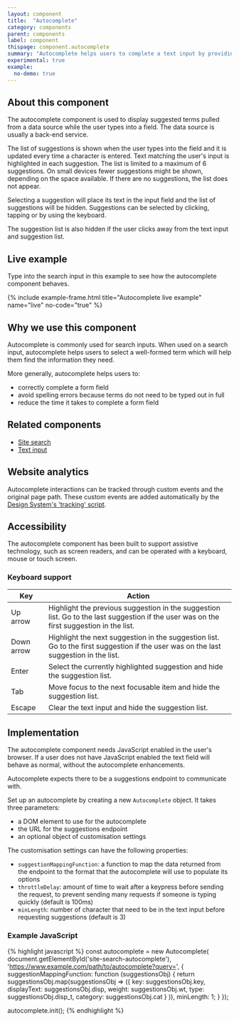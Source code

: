 ```yaml
---
layout: component
title:  "Autocomplete"
category: components
parent: components
label: component
thispage: component.autocomplete
summary: "Autocomplete helps users to complete a text input by providing suggestions as they type."
experimental: true
example:
  no-demo: true
---
```


## About this component

The autocomplete component is used to display suggested terms pulled from a data source while the user types into a field. The data source is usually a back-end service.

The list of suggestions is shown when the user types into the field and it is updated every time a character is entered. Text matching the user's input is highlighted in each suggestion. The list is limited to a maximum of 6 suggestions. On small devices fewer suggestions might be shown, depending on the space available. If there are no suggestions, the list does not appear.

Selecting a suggestion will place its text in the input field and the list of suggestions will be hidden. Suggestions can be selected by clicking, tapping or by using the keyboard.

The suggestion list is also hidden if the user clicks away from the text input and suggestion list.

## Live example

Type into the search input in this example to see how the autocomplete component behaves.

{% include example-frame.html title="Autocomplete live example" name="live" no-code="true" %}

## Why we use this component

Autocomplete is commonly used for search inputs. When used on a search input, autocomplete helps users to select a well-formed term which will help them find the information they need.

More generally, autocomplete helps users to:

* correctly complete a form field
* avoid spelling errors because terms do not need to be typed out in full
* reduce the time it takes to complete a form field

## Related components

* [Site search](/components/site-search/)
* [Text input](/components/text-input/)

## Website analytics

Autocomplete interactions can be tracked through custom events and the original page path. These custom events are added automatically by the [Design System's 'tracking' script](/get-started/tracking/#autocomplete).

## Accessibility

The autocomplete component has been built to support assistive technology, such as screen readers, and can be operated with a keyboard, mouse or touch screen.

### Keyboard support

<table class="ds_table">
    <thead>
        <tr>
            <th>Key</th>
            <th>Action</th>
        </tr>
    </thead>
    <tbody>
        <tr>
            <td>Up arrow</td>
            <td>Highlight the previous suggestion in the suggestion list. Go to the last suggestion if the user was on the first suggestion in the list.</td>
        </tr>
        <tr>
            <td>Down arrow</td>
            <td>Highlight the next suggestion in the suggestion list. Go to the first suggestion if the user was on the last suggestion in the list.</td>
        </tr>
        <tr>
            <td>Enter</td>
            <td>Select the currently highlighted suggestion and hide the suggestion list.</td>
        </tr>
        <tr>
            <td>Tab</td>
            <td>Move focus to the next focusable item and hide the suggestion list.</td>
        </tr>
        <tr>
            <td>Escape</td>
            <td>Clear the text input and hide the suggestion list.</td>
        </tr>
    </tbody>
</table>

## Implementation

The autocomplete component needs JavaScript enabled in the user's browser. If a user does not have JavaScript enabled the text field will behave as normal, without the autocomplete enhancements.

Autocomplete expects there to be a suggestions endpoint to communicate with.

Set up an autocomplete by creating a new `Autocomplete` object. It takes three parameters:

* a DOM element to use for the autocomplete 
* the URL for the suggestions endpoint
* an optional object of customisation settings

The customisation settings can have the following properties:

* `suggestionMappingFunction`: a function to map the data returned from the endpoint to the format that the autocomplete will use to populate its options
* `throttleDelay`: amount of time to wait after a keypress before sending the request, to prevent sending many requests if someone is typing quickly (default is 100ms)
* `minLength`: number of character that need to be in the text input before requesting suggestions (default is 3)

### Example JavaScript

{% highlight javascript %}
const autocomplete = new Autocomplete(
    document.getElementById('site-search-autocomplete'),
    'https://www.example.com/path/to/autocomplete?query=',
    {
        suggestionMappingFunction: function (suggestionsObj) {
            return suggestionsObj.map(suggestionsObj => ({
                key: suggestionsObj.key,
                displayText: suggestionsObj.disp,
                weight: suggestionsObj.wt,
                type: suggestionsObj.disp_t,
                category: suggestionsObj.cat
            }
        )),
        minLength: 1;
    }
});

autocomplete.init();
{% endhighlight %}
